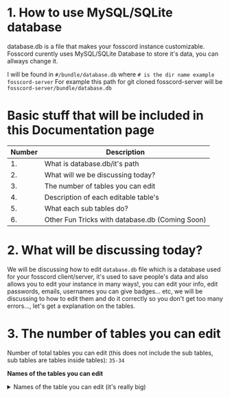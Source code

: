 # 1. How to use MySQL/SQLite database
 database.db is a file that makes your fosscord instance customizable. Fosscord curently uses MySQL/SQLite Database to store it's data, you can allways change it.

I will be found in `#/bundle/database.db` where `# is the dir name example fosscord-server`
For example this path for git cloned fosscord-server will be `fosscord-server/bundle/database.db`

# Basic stuff that will be included in this Documentation page
| Number | Description |
|---|---|
| 1. | What is database.db/it's path |
| 2. | What will we be discussing today? |
| 3. | The number of tables you can edit |
| 4. | Description of each editable table's |
| 5. | What each sub tables do? |
| 6. | Other Fun Tricks with database.db (Coming Soon) |

# 2. What will be discussing today?
We will be discussing how to edit `database.db` file which is a database used for your fosscord client/server, it's used to save people's data and also allows you to edit your instance in many ways!, you can edit your info, edit passwords, emails, usernames you can give badges... etc, we will be discussing to how to edit them and do it correctly so you don't get too many errors..., let's get a explanation on the tables.

# 3. The number of tables you can edit

Number of total tables you can edit (this does not include the sub tables, sub tables are tables inside tables): `35-34`

**Names of the tables you can edit**
<details>
<summary>Names of the table you can edit (it's really big)</summary>
<br>
1. applications<br/>
2. attachments<br/>
3. audit_logs<br/>
4. bans<br/>
5. channels<br/>
6. config<br/>
7. connected_accounts<br/>
8. emojis<br/>
9. guilds<br/>
10. invites<br/>
11. member_roles<br/>
12. members<br/>
13. message_channel_mentions<br/>
14. message_role_mentions<br/>
15. message_stickers<br/>
16. message_user_mentions<br/>
17. messages<br/>
18. migrations<br/>
19. query-result-cache<br/>
20. rate_limits<br/>
21. read_states<br/>
22. recipients<br/>
23. relationship<br/>
24. roles<br/>
25. sessions<br/>
26. sqlite_sequence<br/>
27. sticker_packs<br/>
28. stickers<br/>
29. team_members<br/>
30. teams<br/>
31. templates<br/>
32. users<br/>
33. voice_states<br/>
34. webhooks<br/>
<\details>
